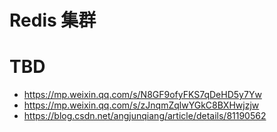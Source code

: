 # Redis 集群

# TBD

- https://mp.weixin.qq.com/s/N8GF9ofyFKS7qDeHD5y7Yw
- https://mp.weixin.qq.com/s/zJnqmZqlwYGkC8BXHwjzjw
- https://blog.csdn.net/angjunqiang/article/details/81190562
